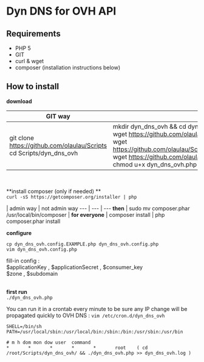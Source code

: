 # Dyn DNS for OVH API

## Requirements
- PHP 5
- GIT
- curl & wget
- composer (installation instructions below)


## How to install

**download**  

GIT way | wget way
--- | ---
git clone https://github.com/olaulau/Scripts <br/> cd Scripts/dyn_dns_ovh | mkdir dyn_dns_ovh && cd dyn_dns_ovh  <br/> wget https://github.com/olaulau/Scripts/raw/master/dyn_dns_ovh/dyn_dns_ovh.php <br/> wget https://github.com/olaulau/Scripts/raw/master/dyn_dns_ovh/dyn_dns_ovh.config.php <br/> wget https://github.com/olaulau/Scripts/raw/master/dyn_dns_ovh/composer.json <br/> chmod u+x dyn_dns_ovh.php
&nbsp;  

**install composer (only if needed) **  
`curl -sS https://getcomposer.org/installer | php`  

 | admin way | not admin way
 --- | --- | ---
**then** | sudo mv composer.phar   /usr/local/bin/composer |
**for everyone** | composer install | php composer.phar install
&nbsp;  

**configure**  
```
cp dyn_dns_ovh.config.EXAMPLE.php dyn_dns_ovh.config.php  
vim dyn_dns_ovh.config.php  
```  
fill-in config :  
$applicationKey , $applicationSecret , $consumer_key  
$zone , $subdomain  
&nbsp;  

**first run**  
`./dyn_dns_ovh.php`  

You can  run it in a crontab every minute to be sure any IP change will be propagated quickly to OVH DNS :
`vim /etc/cron.d/dyn_dns_ovh`
```
SHELL=/bin/sh
PATH=/usr/local/sbin:/usr/local/bin:/sbin:/bin:/usr/sbin:/usr/bin

# m h dom mon dow user  command
*       *       *       *       *       root    ( cd /root/Scripts/dyn_dns_ovh/ && ./dyn_dns_ovh.php >> dyn_dns_ovh.log )
```
